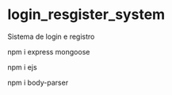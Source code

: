 # login_resgister_system
Sistema de login e registro

npm i express mongoose

npm i ejs

npm i body-parser
